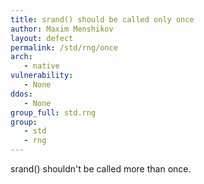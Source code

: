 ```yaml
---
title: srand() should be called only once
author: Maxim Menshikov
layout: defect
permalink: /std/rng/once
arch:
   - native
vulnerability:
   - None
ddos:
   - None
group_full: std.rng
group:
   - std
   - rng
---
```


srand() shouldn't be called more than once.
